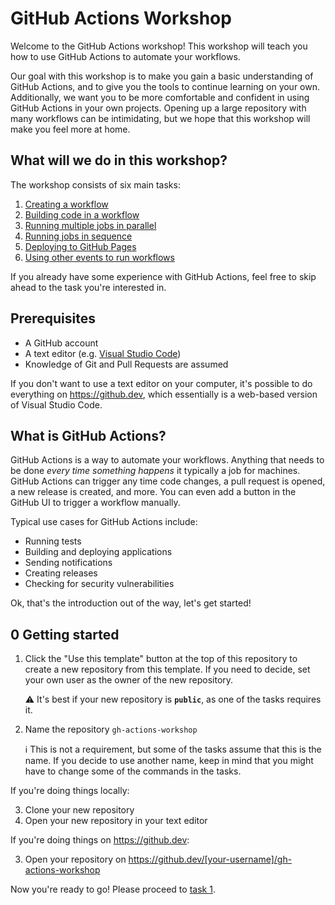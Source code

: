 # GitHub Actions Workshop

Welcome to the GitHub Actions workshop!
This workshop will teach you how to use GitHub Actions to automate your workflows.

Our goal with this workshop is to make you gain a basic understanding of GitHub Actions, and to give you the tools to continue learning on your own.
Additionally, we want you to be more comfortable and confident in using GitHub Actions in your own projects.
Opening up a large repository with many workflows can be intimidating, but we hope that this workshop will make you feel more at home.

## What will we do in this workshop?

The workshop consists of six main tasks:

1. [Creating a workflow](./tasks/1/README.md)
2. [Building code in a workflow](./tasks/2/README.md)
3. [Running multiple jobs in parallel](./tasks/3/README.md)
4. [Running jobs in sequence](./tasks/4/README.md)
5. [Deploying to GitHub Pages](./tasks/5/README.md)
6. [Using other events to run workflows](./tasks/6/README.md)

If you already have some experience with GitHub Actions, feel free to skip ahead to the task you're interested in.

## Prerequisites

- A GitHub account
- A text editor (e.g. [Visual Studio Code](https://code.visualstudio.com/))
- Knowledge of Git and Pull Requests are assumed

If you don't want to use a text editor on your computer, it's possible to do everything on <https://github.dev>, which essentially is a web-based version of Visual Studio Code.

## What is GitHub Actions?

GitHub Actions is a way to automate your workflows.
Anything that needs to be done _every time something happens_ it typically a job for machines.
GitHub Actions can trigger any time code changes, a pull request is opened, a new release is created, and more.
You can even add a button in the GitHub UI to trigger a workflow manually.

Typical use cases for GitHub Actions include:

- Running tests
- Building and deploying applications
- Sending notifications
- Creating releases
- Checking for security vulnerabilities

Ok, that's the introduction out of the way, let's get started!

## 0 Getting started

1. Click the "Use this template" button at the top of this repository to create a new repository from this template.
   If you need to decide, set your own user as the owner of the new repository.

   ⚠️ It's best if your new repository is **`public`**, as one of the tasks requires it.

2. Name the repository `gh-actions-workshop`

   ℹ️ This is not a requirement, but some of the tasks assume that this is the name.
   If you decide to use another name, keep in mind that you might have to change some of the commands in the tasks.

If you're doing things locally:

3. Clone your new repository
4. Open your new repository in your text editor

If you're doing things on <https://github.dev>:

3. Open your repository on <https://github.dev/[your-username]/gh-actions-workshop>

Now you're ready to go!
Please proceed to [task 1](tasks/1/README.md).
